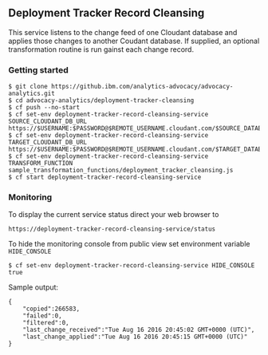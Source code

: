 
## Deployment Tracker Record Cleansing

This service listens to the change feed of one Cloudant database and applies those changes to another Coudant database. If supplied, an optional transformation routine is run gainst each change record.

### Getting started

```
$ git clone https://github.ibm.com/analytics-advocacy/advocacy-analytics.git
$ cd advocacy-analytics/deployment-tracker-cleansing
$ cf push --no-start
$ cf set-env deployment-tracker-record-cleansing-service SOURCE_CLOUDANT_DB_URL https://$USERNAME:$PASSWORD@$REMOTE_USERNAME.cloudant.com/$SOURCE_DATABASE_NAME
$ cf set-env deployment-tracker-record-cleansing-service TARGET_CLOUDANT_DB_URL https://$USERNAME:$PASSWORD@$REMOTE_USERNAME.cloudant.com/$TARGET_DATABASE_NAME
$ cf set-env deployment-tracker-record-cleansing-service TRANSFORM_FUNCTION sample_transformation_functions/deployment_tracker_cleansing.js
$ cf start deployment-tracker-record-cleansing-service
```

### Monitoring

To display the current service status direct your web browser to 

```
https://deployment-tracker-record-cleansing-service/status
```

To hide the monitoring console from public view set environment variable `HIDE_CONSOLE`

```
$ cf set-env deployment-tracker-record-cleansing-service HIDE_CONSOLE true
```


Sample output:

```
{
	"copied":266583,
	"failed":0,
	"filtered":0,
	"last_change_received":"Tue Aug 16 2016 20:45:02 GMT+0000 (UTC)",
	"last_change_applied":"Tue Aug 16 2016 20:45:15 GMT+0000 (UTC)"
}
```

